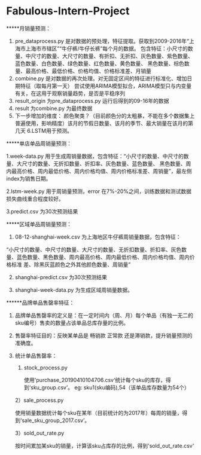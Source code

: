 # Fabulous-Intern-Project

*****月销量预测：

1. pre_dataprocess.py 是对数据的预处理，特征提取。获取到2009-2016年“上海市上海市市辖区”“牛仔裤/牛仔长裤”每个月的数据。
包含特征：小尺寸的数量、中尺寸的数量、大尺寸的数量、有折扣、无折扣、灰色数量、紫色数量、蓝色数量、白色数量、绿色数量、红色数量、黄色数量、
黑色数量、棕色数量、最高价格、最低价格、价格均值、价格标准差、月销量
2. combine.py 是对数据的再次处理。对无固定区间的特征进行标准化、增加日期特征（取每月第一天）
尝试使用ARIMA模型拟合，ARIMA模型只与内变量有关，在这用于观察销量趋势，是否是平稳序列
3. result_origin 为pre_dataprocess.py 运行后得到的09-16年的数据
4. result 为combine.py 为最终数据
5. 下一步增加的维度：
颜色聚类？（目前颜色分的太粗暴，不能在多个数据集上普遍使用，影响精度）该月的节假日数量、该月的季节、最大销量在该月的第几天
6.LSTM用于预测。


*****单店单品周销量预测：

1.week-data.py 用于生成周销量数据，包含特征：“小尺寸的数量、中尺寸的数量、大尺寸的数量、无折扣数量、折扣率、灰色数量、蓝色数量、
黑色数量、周内最高价格、周内最低价格、周内价格均值、周内价格标准差、周销量”，最左侧index为销售日期。

2.lstm-week.py 用于周销量预测，error 在7%-20%之间，训练数据和测试数据损失曲线重合程度较好。

3.predict.csv 为30次预测结果

*****区域单品周销量预测：

1. 08-12-shanghai-week.csv 为上海地区牛仔裤周销量数据，包含特征：

  “小尺寸的数量、中尺寸的数量、大尺寸的数量、无折扣数量、折扣率、灰色数量、蓝色数量、黑色数量、周内最高价格、周内最低价格、周内价格均值、周内价格标准          差、除黑灰蓝颜色之外其他颜色数量、周销量”
  
2. shanghai-predict.csv 为30次预测结果

3. shanghai-week-data.py 为生成区域周销量数据。

******品牌单品售罄率特征：

1. 品牌单品售罄率的定义是：在一定时间内（周、月）每个单品（有独一无二的sku编号）售卖的数量占该单品总库存量的比例。

2. 售罄率特征目的：反映某单品是 畅销款 正常款 还是滞销款，提升销量预测的准确度。

3. 统计单品售罄率：

   1) stock_process.py

      使用'purchase_20190410104706.csv‘统计每个sku的库存，得到‘sku_group.csv’。
      eg: sku1(sku编码),54（该单品库存数量为54个）

   2）sale_process.py

      使用销量数据统计每个sku在某年（目前统计的为2017年）每周的销量，得到‘sale_sku_group_2017.csv’。
  
   3）sold_out_rate.py
      
      按时间累加某sku的销量，计算该sku占库存的比例，得到'sold_out_rate.csv'



